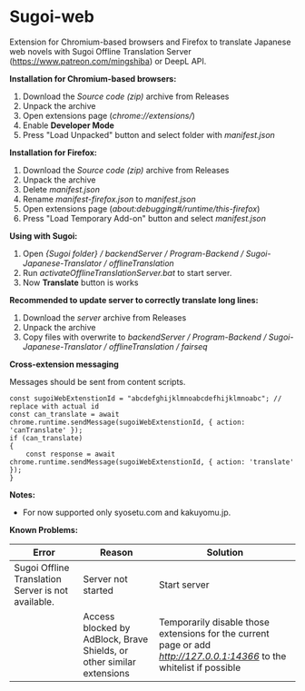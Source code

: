 # Sugoi-web
Extension for Chromium-based browsers and Firefox to translate Japanese web novels with Sugoi Offline Translation Server (https://www.patreon.com/mingshiba) or DeepL API.

**Installation for Chromium-based browsers:**
1. Download the *Source code (zip)* archive from Releases
2. Unpack the archive
3. Open extensions page (*chrome://extensions/*)
4. Enable **Developer Mode**
5. Press "Load Unpacked" button and select folder with *manifest.json*

**Installation for Firefox:**
1. Download the *Source code (zip)* archive from Releases
2. Unpack the archive
3. Delete *manifest.json*
4. Rename *manifest-firefox.json* to *manifest.json*
5. Open extensions page (*about:debugging#/runtime/this-firefox*)
6. Press "Load Temporary Add-on" button and select *manifest.json*

**Using with Sugoi:**
1. Open *{Sugoi folder} / backendServer / Program-Backend / Sugoi-Japanese-Translator / offlineTranslation*
2. Run *activateOfflineTranslationServer.bat* to start server.
3. Now **Translate** button is works

**Recommended to update server to correctly translate long lines:**
1. Download the *server* archive from Releases
2. Unpack the archive
3. Copy files with overwrite to *backendServer / Program-Backend / Sugoi-Japanese-Translator / offlineTranslation / fairseq*

**Cross-extension messaging**

Messages should be sent from content scripts.

	const sugoiWebExtenstionId = "abcdefghijklmnoabcdefhijklmnoabc"; // replace with actual id
	const can_translate = await chrome.runtime.sendMessage(sugoiWebExtenstionId, { action: 'canTranslate' });
	if (can_translate)
	{
		const response = await chrome.runtime.sendMessage(sugoiWebExtenstionId, { action: 'translate' });
	}

**Notes:**
* For now supported only syosetu.com and kakuyomu.jp.

**Known Problems:**

| Error                                              |Reason|Solution|
|----------------------------------------------------|-----|-----|
| Sugoi Offline Translation Server is not available. |Server not started|Start server|
|                                                    |Access blocked by AdBlock, Brave Shields, or other similar extensions|Temporarily disable those extensions for the current page or add *http://127.0.0.1:14366* to the whitelist if possible|